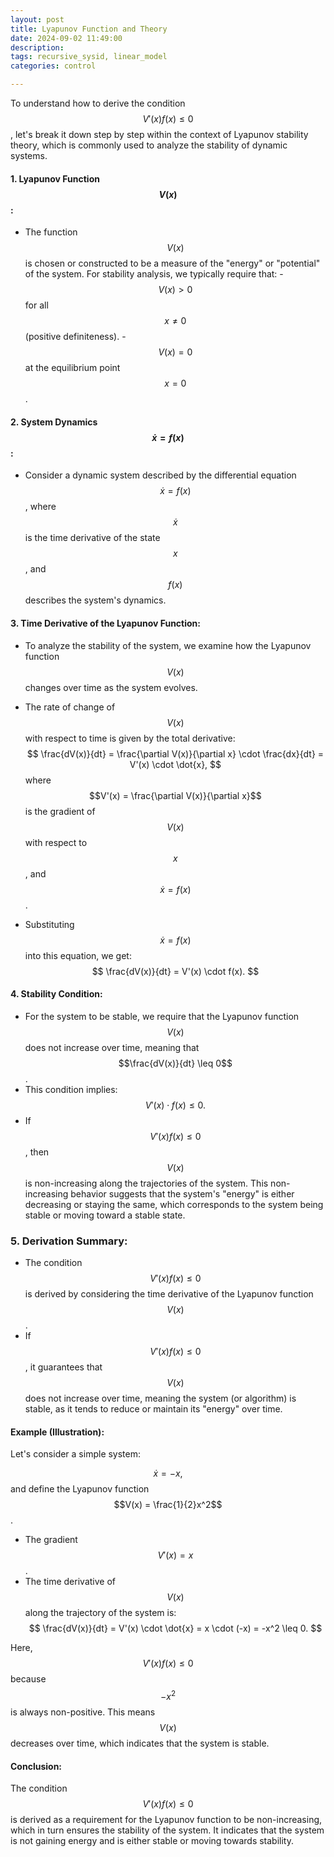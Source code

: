 ```yaml
---
layout: post
title: Lyapunov Function and Theory
date: 2024-09-02 11:49:00
description: 
tags: recursive_sysid, linear_model
categories: control

---
```


To understand how to derive the condition $$V'(x)f(x) \leq 0$$, let's break it down step by step within the context of Lyapunov stability theory, which is commonly used to analyze the stability of dynamic systems.

#### 1. **Lyapunov Function $$V(x) $$:**
   - The function$$V(x)$$ is chosen or constructed to be a measure of the "energy" or "potential" of the system. For stability analysis, we typically require that:
     -$$V(x) > 0$$ for all$$x \neq 0$$ (positive definiteness).
     -$$V(x) = 0$$ at the equilibrium point$$x = 0$$.

#### 2. **System Dynamics $$\dot{x} = f(x)$$:**
   - Consider a dynamic system described by the differential equation$$\dot{x} = f(x)$$, where$$\dot{x}$$ is the time derivative of the state$$x$$, and$$f(x)$$ describes the system's dynamics.

#### 3. **Time Derivative of the Lyapunov Function:**
   - To analyze the stability of the system, we examine how the Lyapunov function$$V(x)$$ changes over time as the system evolves.
   - The rate of change of$$V(x)$$ with respect to time is given by the total derivative:
     $$
     \frac{dV(x)}{dt} = \frac{\partial V(x)}{\partial x} \cdot \frac{dx}{dt} = V'(x) \cdot \dot{x},
     $$
     where$$V'(x) = \frac{\partial V(x)}{\partial x}$$ is the gradient of$$V(x)$$ with respect to$$x$$, and$$\dot{x} = f(x)$$.

   - Substituting$$\dot{x} = f(x)$$ into this equation, we get:
     $$
     \frac{dV(x)}{dt} = V'(x) \cdot f(x).
     $$

#### 4. **Stability Condition:**
   - For the system to be stable, we require that the Lyapunov function$$V(x)$$ does not increase over time, meaning that$$\frac{dV(x)}{dt} \leq 0$$.
   - This condition implies:
     $$
     V'(x) \cdot f(x) \leq 0.
     $$
   - If$$V'(x)f(x) \leq 0$$, then$$V(x)$$ is non-increasing along the trajectories of the system. This non-increasing behavior suggests that the system's "energy" is either decreasing or staying the same, which corresponds to the system being stable or moving toward a stable state.

### 5. **Derivation Summary:**
   - The condition$$V'(x)f(x) \leq 0$$ is derived by considering the time derivative of the Lyapunov function$$V(x)$$.
   - If$$V'(x)f(x) \leq 0$$, it guarantees that$$V(x)$$ does not increase over time, meaning the system (or algorithm) is stable, as it tends to reduce or maintain its "energy" over time.

#### Example (Illustration):

Let's consider a simple system:

$$
\dot{x} = -x,
$$
and define the Lyapunov function$$V(x) = \frac{1}{2}x^2$$.

- The gradient$$V'(x) = x$$.
- The time derivative of$$V(x)$$ along the trajectory of the system is:
  $$
  \frac{dV(x)}{dt} = V'(x) \cdot \dot{x} = x \cdot (-x) = -x^2 \leq 0.
  $$
  

Here,$$V'(x)f(x) \leq 0$$ because$$-x^2$$ is always non-positive. This means$$V(x)$$ decreases over time, which indicates that the system is stable.

#### Conclusion:

The condition$$V'(x)f(x) \leq 0$$ is derived as a requirement for the Lyapunov function to be non-increasing, which in turn ensures the stability of the system. It indicates that the system is not gaining energy and is either stable or moving towards stability.